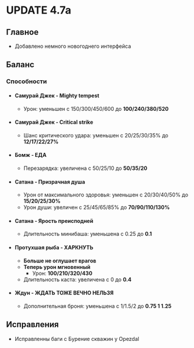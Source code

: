 # UPDATE 4.7a

## Главное

* Добавлено немного новогоднего интерфейса

## Баланс

### Способности

* #### Самурай Джек - Mighty tempest
  * Урон: уменьшен с 150/300/450/600 до **100/240/380/520**

* #### Самурай Джек - Сritical strike
  * Шанс критического удара: уменьшен с 20/25/30/35% до **12/17/22/27%**

* #### Бомж - ЕДА
  * Перезарядка: увеличена с 50/25/10 до **50/35/20**

* #### Сатана - Призрачная душа
  * Урон от максимального здоровья: уменьшен с 20/30/40/50% до **15/20/25/30%**
  * Урон души: увеличен с 25/45/65/85% до **70/90/110/130%**

* #### Сатана - Ярость преисподней
  * Длительность минибаша: уменьшена с 0.25 до **0.1**

* #### Протухшая рыба - ХАРКНУТЬ
  * **Больше не оглушает врагов**
  * **Теперь урон мгновенный**
  	* Урон: **100/210/320/430**
  * Длительность каста: увеличена с 0 до **0.4**

* #### Ждун - ЖДАТЬ ТОЖЕ ВЕЧНО НЕЛЬЗЯ
  * Дополнительная броня: уменьшена с 1/1.5/2 до **0.75 1 1.25**

## Исправления

* Исправленны баги с Бурение скважин у Opezdal
